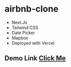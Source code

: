 # airbnb-clone

* Next.Js
* Tailwind CSS
* Date Picker
* Mapbox
* Deployed with Vercel

## Demo Link [Click Me](https://airbnb-clonee.vercel.app/)


